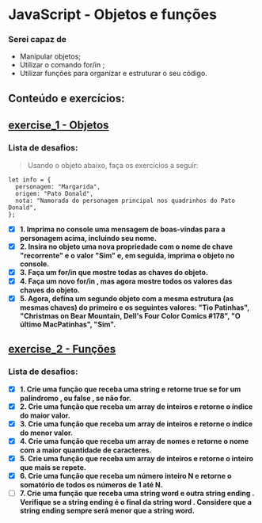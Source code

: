# JavaScript - Objetos e funções

### Serei capaz de
- Manipular objetos;
- Utilizar o comando for/in ;
- Utilizar funções para organizar e estruturar o seu código.

## Conteúdo e exercícios:
## [exercise_1 - Objetos](exercise_1.js)
### Lista de desafios:
>Usando o objeto abaixo, faça os exercícios a seguir:
```
let info = {
  personagem: "Margarida",
  origem: "Pato Donald",
  nota: "Namorada do personagem principal nos quadrinhos do Pato Donald",
};
```
- [x] **1. Imprima no console uma mensagem de boas-vindas para a personagem acima, incluindo seu nome.**
- [x] **2. Insira no objeto uma nova propriedade com o nome de chave "recorrente" e o valor "Sim" e, em seguida, imprima o objeto no console.**
- [x] **3. Faça um for/in que mostre todas as chaves do objeto.**
- [x] **4. Faça um novo for/in , mas agora mostre todos os valores das chaves do objeto.**
- [x] **5. Agora, defina um segundo objeto com a mesma estrutura (as mesmas chaves) do primeiro e os seguintes valores: "Tio Patinhas", "Christmas on Bear Mountain, Dell's Four Color Comics #178", "O último MacPatinhas", "Sim".**

## [exercise_2 - Funções](exercise_2.js)
### Lista de desafios:
- [x] **1. Crie uma função que receba uma string e retorne true se for um palíndromo , ou false , se não for.**
- [x] **2. Crie uma função que receba um array de inteiros e retorne o índice do maior valor.**
- [x] **3. Crie uma função que receba um array de inteiros e retorne o índice do menor valor.**
- [x] **4. Crie uma função que receba um array de nomes e retorne o nome com a maior quantidade de caracteres.**
- [x] **5. Crie uma função que receba um array de inteiros e retorne o inteiro que mais se repete.**
- [x] **6. Crie uma função que receba um número inteiro N e retorne o somatório de todos os números de 1 até N.**
- [ ] **7. Crie uma função que receba uma string word e outra string ending . Verifique se a string ending é o final da string word . Considere que a string ending sempre será menor que a string word.**
